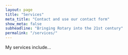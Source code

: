 ```yaml
---
layout: page
title: "Services"
meta_title: "Contact and use our contact form"
show_meta: false
subheadline: "Bringing Rotary into the 21st century"
permalink: "/services/"
---
```


My services include...